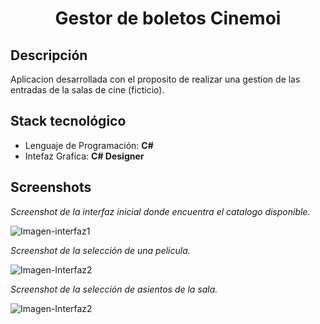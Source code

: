 <h1 align="center">Gestor de boletos Cinemoi</h1>

## Descripción

Aplicacion desarrollada con el proposito de realizar una gestion de las entradas de la salas de cine (ficticio).

## Stack tecnológico

- Lenguaje de Programación: **C#**
- Intefaz Grafica: **C# Designer**

## Screenshots

_Screenshot de la interfaz inicial donde encuentra el catalogo disponible._

![Imagen-interfaz1](https://i.imgur.com/cBY7Xp8.png)

_Screenshot de la selección de una pelicula._

![Imagen-Interfaz2](https://i.imgur.com/CZqR1gk.png)

_Screenshot de la selección de asientos de la sala._

![Imagen-Interfaz2](https://i.imgur.com/ll7tE1W.png)
